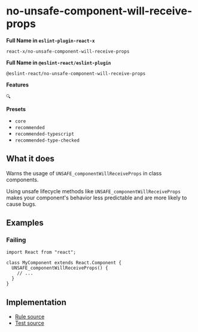 # no-unsafe-component-will-receive-props

**Full Name in `eslint-plugin-react-x`**

```plain copy
react-x/no-unsafe-component-will-receive-props
```

**Full Name in `@eslint-react/eslint-plugin`**

```plain copy
@eslint-react/no-unsafe-component-will-receive-props
```

**Features**

`🔍`

**Presets**

- `core`
- `recommended`
- `recommended-typescript`
- `recommended-type-checked`

## What it does

Warns the usage of `UNSAFE_componentWillReceiveProps` in class components.

Using unsafe lifecycle methods like `UNSAFE_componentWillReceiveProps` makes your component's behavior less predictable and are more likely to cause bugs.

## Examples

### Failing

```tsx
import React from "react";

class MyComponent extends React.Component {
  UNSAFE_componentWillReceiveProps() {
    // ...
  }
}
```

## Implementation

- [Rule source](https://github.com/Rel1cx/eslint-react/tree/main/packages/plugins/eslint-plugin-react-x/src/rules/no-unsafe-component-will-receive-props.ts)
- [Test source](https://github.com/Rel1cx/eslint-react/tree/main/packages/plugins/eslint-plugin-react-x/src/rules/no-unsafe-component-will-receive-props.spec.ts)
